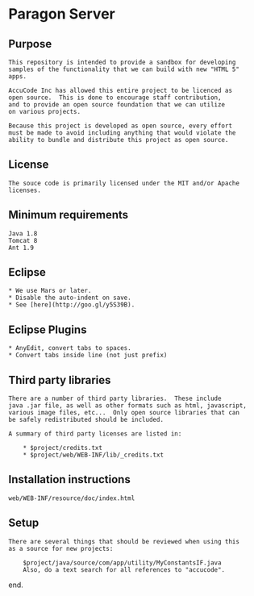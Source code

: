 Paragon Server
======================

Purpose
-------

    This repository is intended to provide a sandbox for developing
    samples of the functionality that we can build with new "HTML 5" 
    apps.

    AccuCode Inc has allowed this entire project to be licenced as
    open source.  This is done to encourage staff contribution, 
    and to provide an open source foundation that we can utilize 
    on various projects.
    
    Because this project is developed as open source, every effort
    must be made to avoid including anything that would violate the
    ability to bundle and distribute this project as open source.
        
License
-------

    The souce code is primarily licensed under the MIT and/or Apache
    licenses.
    
Minimum requirements
--------------------

    Java 1.8
    Tomcat 8
    Ant 1.9

Eclipse
-------

    * We use Mars or later.
    * Disable the auto-indent on save.
    * See [here](http://goo.gl/y5S39B).

Eclipse Plugins
-------

    * AnyEdit, convert tabs to spaces.
    * Convert tabs inside line (not just prefix)


Third party libraries
---------------------

    There are a number of third party libraries.  These include
    java .jar file, as well as other formats such as html, javascript,
    various image files, etc...  Only open source libraries that can
    be safely redistributed should be included.
    
    A summary of third party licenses are listed in:
    
        * $project/credits.txt
        * $project/web/WEB-INF/lib/_credits.txt
        
Installation instructions 
-------------------------

	web/WEB-INF/resource/doc/index.html

Setup
-------------------------
    There are several things that should be reviewed when using this
    as a source for new projects:
    
        $project/java/source/com/app/utility/MyConstantsIF.java
        Also, do a text search for all references to "accucode".
	
end.
